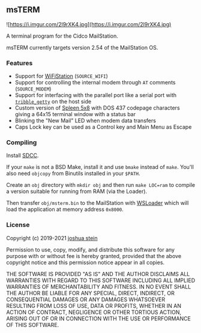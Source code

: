 ## msTERM

![https://i.imgur.com/2l9rXK4.jpg](https://i.imgur.com/2l9rXK4.jpg)

A terminal program for the Cidco MailStation.

msTERM currently targets version 2.54 of the MailStation OS.

### Features

- Support for [WiFiStation](https://jcs.org/wifistation) (`SOURCE_WIFI`)
- Support for controlling the internal modem through `AT` comments
  (`SOURCE_MODEM`)
- Support for interfacing with the parallel port like a serial port with
[`tribble_getty`](https://github.com/jcs/mailstation-tools/blob/master/util/tribble_getty.c)
on the host side
- Custom version of
[Spleen 5x8](https://github.com/fcambus/spleen)
with DOS 437 codepage characters giving a 64x15 terminal window with a
status bar
- Blinking the "New Mail" LED when modem data transfers
- Caps Lock key can be used as a Control key and Main Menu as Escape

### Compiling

Install
[SDCC](http://sdcc.sourceforge.net/).

If your `make` is not a BSD Make, install it and use `bmake` instead of `make`.
You'll also need `objcopy` from Binutils installed in your `$PATH`.

Create an `obj` directory with `mkdir obj` and then run `make LOC=ram` to
compile a version suitable for running from RAM (via the Loader).

Then transfer `obj/msterm.bin` to the MailStation with
[WSLoader](https://jcs.org/wifistation)
which will load the application at memory address `0x8000`.

### License

Copyright (c) 2019-2021 [joshua stein](https://jcs.org/)

Permission to use, copy, modify, and distribute this software for any
purpose with or without fee is hereby granted, provided that the above
copyright notice and this permission notice appear in all copies.

THE SOFTWARE IS PROVIDED "AS IS" AND THE AUTHOR DISCLAIMS ALL WARRANTIES
WITH REGARD TO THIS SOFTWARE INCLUDING ALL IMPLIED WARRANTIES OF
MERCHANTABILITY AND FITNESS. IN NO EVENT SHALL THE AUTHOR BE LIABLE FOR
ANY SPECIAL, DIRECT, INDIRECT, OR CONSEQUENTIAL DAMAGES OR ANY DAMAGES
WHATSOEVER RESULTING FROM LOSS OF USE, DATA OR PROFITS, WHETHER IN AN
ACTION OF CONTRACT, NEGLIGENCE OR OTHER TORTIOUS ACTION, ARISING OUT OF
OR IN CONNECTION WITH THE USE OR PERFORMANCE OF THIS SOFTWARE.
